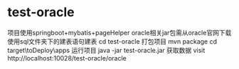 # test-oracle
项目使用springboot+mybatis+pageHelper
oracle相关jar包需从oracle官网下载
使用sql文件夹下的建表语句建表
cd test-oracle
打包项目
mvn package
cd target\toDeploy\apps
运行项目
java -jar test-oracle.jar
获取数据
visit http://localhost:10028/test-oracle/oracle